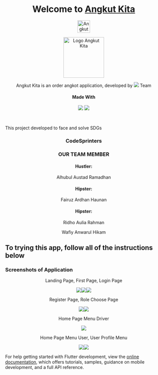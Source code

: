 <div align = 'center'>
  <h1>Welcome to <a href = ''>Angkut Kita</a></h1>

  <img src = 'https://img.shields.io/badge/Angkut-Kita-blue?style=for-the-badge&logo=kompas&labelColor=E0E0E0' alt = 'Angkut Kita Badge' height = 40>
  <p>  </p>
  <img src="assets/images/angkotKitaLogo.png" alt="Logo Angkut Kita" height= 130>

  </br>

  <p>Angkut Kita is an order angkot application, developed by <img src = 'https://img.shields.io/badge/Code-Sprinters-blue?style=flat-square&labelColor=red'> Team</p>
  <h4>Made With</h4>
  <p><img src = 'https://img.shields.io/badge/flutter-blue?style=for-the-badge&logo=flutter&logoColor=blue&labelColor=white'> <img src = 'https://img.shields.io/badge/Firebase-orange?style=for-the-badge&logo=firebase&logoColor=orange&labelColor=white'> </p>
</div>

</br>

This project developed to face and solve SDGs

<div align = 'center'>
  <h3>CodeSprinters</h3>
  <h3>OUR TEAM MEMBER</h3>
    <h4>Hustler: </h4>
  <p>Alhubul Austad Ramadhan</p>
    <h4>Hipster: </h4>
  <p>Fairuz Ardhan Haunan  </p>
    <h4>Hipster: </h4>
  <p></p>Ridho Aulia Rahman</p>
  <p>Wafiy Anwarul Hikam</p>
</div>

## To trying this app, follow all of the instructions below

<h3>Screenshots of Application</h3>
<div align = 'center'>
<p>Landing Page, First Page, Login Page</p>
<img src = 'assets/images/landing_page.jpg'><img src = 'assets/images/first_page.jpg'><img src = 'assets/images/login_page.jpg'>
<p>Register Page, Role Choose Page</p>
<img src = 'assets/images/register_page.jpg'><img src = 'assets/images/role_choose_page.jpg'>
<p>Home Page Menu Driver</p>
<img src = 'assets/images/driver_menu.jpg'>
<p>Home Page Menu User, User Profile Menu</p>
<img src = 'assets/images/user_menu.jpg'><img src = 'assets/images/user_profile_menu.jpg'>
</div>

For help getting started with Flutter development, view the
[online documentation](https://docs.flutter.dev/), which offers tutorials,
samples, guidance on mobile development, and a full API reference.
